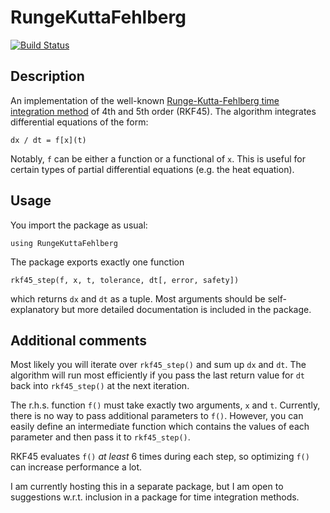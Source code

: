 # RungeKuttaFehlberg

[![Build Status](https://travis-ci.org/gwater/RungeKuttaFehlberg.jl.svg?branch=master)](https://travis-ci.org/gwater/RungeKuttaFehlberg.jl)

## Description

An implementation of the well-known [Runge-Kutta-Fehlberg time integration method](https://dx.doi.org/10.1007/BF02241732) of 4th and 5th order (RKF45).
The algorithm integrates differential equations of the form:

    dx / dt = f[x](t)

Notably, `f` can be either a function or a functional of `x`. This is useful for certain types of partial differential equations (e.g. the heat equation).

## Usage

You import the package as usual:

    using RungeKuttaFehlberg

The package exports exactly one function

    rkf45_step(f, x, t, tolerance, dt[, error, safety])

which returns `dx` and `dt` as a tuple.
Most arguments should be self-explanatory but more detailed documentation is included in the package.

## Additional comments

Most likely you will iterate over `rkf45_step()` and sum up `dx` and `dt`.
The algorithm will run most efficiently if you pass the last return value for `dt` back into `rkf45_step()` at the next iteration.

The r.h.s. function `f()` must take exactly two arguments, `x` and `t`. Currently, there is no way to pass additional parameters to `f()`.
However, you can easily define an intermediate function which contains the values of each parameter and then pass it to `rkf45_step()`.

RKF45 evaluates `f()` *at least* 6 times during each step, so optimizing `f()` can increase performance a lot.

I am currently hosting this in a separate package, but I am open to suggestions w.r.t. inclusion in a package for time integration methods.
